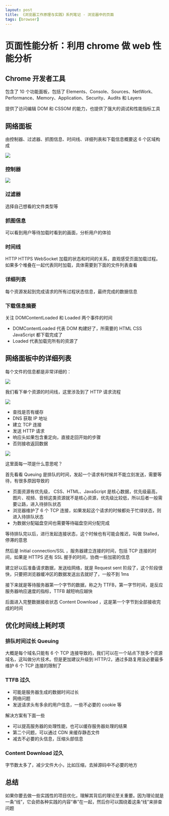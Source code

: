 ```yaml
---
layout: post
title: 《浏览器工作原理与实践》系列笔记 - 浏览器中的页面
tags: [browser]
---
```


# 页面性能分析：利用 chrome 做 web 性能分析

## Chrome 开发者工具

包含了 10 个功能面板，包括了 Elements、Console、Sources、NetWork、Performance、Memory、Application、Security、Audits 和 Layers

提供了访问编辑 DOM 和 CSSOM 的能力，也提供了强大的调试和性能指标工具

## 网络面板

由控制器、过滤器、抓图信息、时间线、详细列表和下载信息概要这 6 个区域构成

![](/img/posts/browser/page/1.png)

### 控制器

![](/img/posts/browser/page/2.png)

### 过滤器

选择自己想看的文件类型等

### 抓图信息

可以看到用户等待加载时看到的画面，分析用户的体验

### 时间线

HTTP HTTPS WebSocket 加载的状态和时间的关系，直观感受页面加载过程。如果多个堆叠在一起代表同时加载，具体需要到下面的文件列表查看

### 详细列表

每个资源发起到完成请求的所有过程状态信息，最终完成的数据信息

### 下载信息摘要

关注 DOMContentLoaded 和 Loaded 两个事件的时间

- DOMContentLoaded 代表 DOM 构建好了，所需要的 HTML CSS JavaScript 都下载完成了
- Loaded 代表加载完所有的资源了

## 网络面板中的详细列表

每个文件的信息都是非常详细的：

![](/img/posts/browser/page/3.png)

我们看下单个资源的时间线，这里涉及到了 HTTP 请求流程

![](/img/posts/browser/page/4.png)

- 查找是否有缓存
- DNS 获取 IP 地址
- 建立 TCP 连接
- 发送 HTTP 请求
- 响应头如果包含重定向，直接走回开始的步骤
- 否则接收返回数据

![](/img/posts/browser/page/5.png)

这里面每一项是什么意思呢？

首先看看 Queuing 是排队的时间，发起一个请求有时候并不能立刻发送，需要等待，有很多原因导致的

- 页面资源有优先级， CSS、HTML、JavaScript 是核心数据，优先级最高，图片、视频、音频这类资源就不是核心资源，优先级比较低，所以后者一般需要让路，进入待排队状态
- 浏览器维护了 6 个 TCP 连接，如果发起这个请求的时候都处于忙绿状态，则进入待排队状态
- 为数据分配磁盘空间也需要等待磁盘空间分配完成

等待排队完以后，进行发起连接状态，这个时候也有可能会推迟，叫做 Stalled，停滞的意思

然后是 Initial connection/SSL ，服务器建立连接的时间，包括 TCP 连接的时间，如果是 HTTPS 还有 SSL 握手的时间，协商一些加密的信息

建立好以后准备请求数据，发送给网络，就是 Request sent 阶段了，这个阶段很快，只要把浏览器缓冲区的数据发送出去就好了，一般不到 1ms

接下来就是等待服务器第一个字节的数据，称之为 TTFB，第一字节时间，是反应服务器响应速度的指标，TTFB 越短响应越快

后面进入完整数据接收状态 Content Download ，这是第一个字节到全部接收完成的时间

## 优化时间线上耗时项

### 排队时间过长 Queuing

大概是每个域名只能有 6 个 TCP 连接导致的，我们可以在一个站点下放多个资源域名，这叫做分片技术。但是更加建议升级到 HTTP/2，通过多路复用没必要最多维护 6 个 TCP 连接的限制了

### TTFB 过久

- 可能是服务器生成的数据时间过长
- 网络问题
- 发送请求头有多余的用户信息，一些不必要的 cookie 等

解决方案有下面一些

- 可以提高服务器的处理性能，也可以缓存服务器处理的结果
- 第二个问题，可以通过 CDN 来缓存静态文件
- 减去不必要的头信息，压缩头部信息

### Content Download 过久

字节数太多了，减少文件大小，比如压缩，去掉源码中不必要的地方

## 总结

如果你要去做一些实践性的项目优化，理解其背后的理论至关重要。因为理论就是一条“线”，它会把各种实践的内容“串”在一起，然后你可以围绕着这条“线”来排查问题
